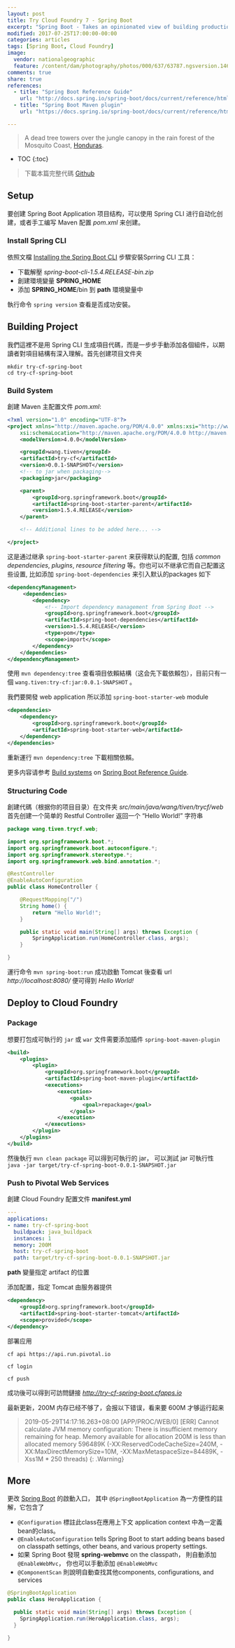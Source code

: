 ```yaml
---
layout: post
title: Try Cloud Foundry 7 - Spring Boot
excerpt: "Spring Boot - Takes an opinionated view of building production-ready Spring applications. Spring Boot favors convention over configuration and is designed to get you up and running as quickly as possible."
modified: 2017-07-25T17:00:00-00:00
categories: articles
tags: [Spring Boot, Cloud Foundry]
image:
  vendor: nationalgeographic
  feature: /content/dam/photography/photos/000/637/63787.ngsversion.1467253446748.adapt.1190.1.jpg
comments: true
share: true
references:
  - title: "Spring Boot Reference Guide"
    url: "http://docs.spring.io/spring-boot/docs/current/reference/htmlsingle/"
  - title: "Spring Boot Maven plugin"
    url: "https://docs.spring.io/spring-boot/docs/current/reference/html/build-tool-plugins-maven-plugin.html"

---
```


> A dead tree towers over the jungle canopy in the rain forest of the Mosquito Coast, [Honduras](https://en.wikipedia.org/wiki/Honduras).

<style>
@import url('https://fonts.googleapis.com/css?family=Special+Elite');
.demo-blog .blog__post blockquote {
  font-family: 'Special Elite', cursive;
}
</style>

* TOC
{:toc}

> 下載本篇完整代碼 [Github](https://github.com/tiven-wang/try-cf/tree/spring-boot)

## Setup

要创建 Spring Boot Application 项目结构，可以使用 Spring CLI 进行自动化创建，或者手工编写 Maven 配置 *pom.xml* 来创建。

### Install Spring CLI

依照文檔 [Installing the Spring Boot CLI](http://docs.spring.io/spring-boot/docs/current/reference/htmlsingle/#getting-started-installing-the-cli) 步驟安裝Sprring CLI 工具：

* 下載解壓 *spring-boot-cli-1.5.4.RELEASE-bin.zip*
* 創建環境變量 **SPRING_HOME**
* 添加 **SPRING_HOME**/bin 到 **path** 環境變量中

執行命令 `spring version` 查看是否成功安裝。

## Building Project

我們這裡不是用 Spring CLI 生成項目代碼，而是一步步手動添加各個組件，以期讀者對項目結構有深入理解。首先创建项目文件夹

`mkdir try-cf-spring-boot`<br/>
`cd try-cf-spring-boot`

### Build System

創建 Maven 主配置文件 *pom.xml*:

```xml
<?xml version="1.0" encoding="UTF-8"?>
<project xmlns="http://maven.apache.org/POM/4.0.0" xmlns:xsi="http://www.w3.org/2001/XMLSchema-instance"
    xsi:schemaLocation="http://maven.apache.org/POM/4.0.0 http://maven.apache.org/xsd/maven-4.0.0.xsd">
    <modelVersion>4.0.0</modelVersion>

    <groupId>wang.tiven</groupId>
    <artifactId>try-cf</artifactId>
    <version>0.0.1-SNAPSHOT</version>
    <!-- to jar when packaging-->
    <packaging>jar</packaging>

    <parent>
        <groupId>org.springframework.boot</groupId>
        <artifactId>spring-boot-starter-parent</artifactId>
        <version>1.5.4.RELEASE</version>
    </parent>

    <!-- Additional lines to be added here... -->

</project>
```

这是通过继承 `spring-boot-starter-parent` 来获得默认的配置, 包括 *common dependencies*, *plugins*, *resource filtering* 等。你也可以不继承它而自己配置这些设置, 比如添加 `spring-boot-dependencies` 来引入默认的packages 如下

```xml
<dependencyManagement>
     <dependencies>
        <dependency>
            <!-- Import dependency management from Spring Boot -->
            <groupId>org.springframework.boot</groupId>
            <artifactId>spring-boot-dependencies</artifactId>
            <version>1.5.4.RELEASE</version>
            <type>pom</type>
            <scope>import</scope>
        </dependency>
    </dependencies>
</dependencyManagement>
```

使用 `mvn dependency:tree` 查看項目依賴結構（这会先下載依賴包），目前只有一個 `wang.tiven:try-cf:jar:0.0.1-SNAPSHOT` 。

我們要開發 web application 所以添加 `spring-boot-starter-web` module

```xml
<dependencies>
    <dependency>
        <groupId>org.springframework.boot</groupId>
        <artifactId>spring-boot-starter-web</artifactId>
    </dependency>
</dependencies>
```

重新運行 `mvn dependency:tree` 下載相關依賴。

更多内容请参考 [Build systems](https://docs.spring.io/spring-boot/docs/current/reference/html/using-boot-build-systems.html) on [Spring Boot Reference Guide](https://docs.spring.io/spring-boot/docs/current/reference/html/).

### Structuring Code

創建代碼（根据你的项目目录）在文件夹 *src/main/java/wang/tiven/trycf/web* 首先创建一个简单的 Restful Controller 返回一个 “Hello World!” 字符串

```java
package wang.tiven.trycf.web;

import org.springframework.boot.*;
import org.springframework.boot.autoconfigure.*;
import org.springframework.stereotype.*;
import org.springframework.web.bind.annotation.*;

@RestController
@EnableAutoConfiguration
public class HomeController {

    @RequestMapping("/")
    String home() {
        return "Hello World!";
    }

    public static void main(String[] args) throws Exception {
        SpringApplication.run(HomeController.class, args);
    }

}
```

運行命令 `mvn spring-boot:run` 成功啟動 Tomcat 後查看 url *http://localhost:8080/* 便可得到 *Hello World!*

## Deploy to Cloud Foundry

### Package

想要打包成可執行的 `jar` 或 `war` 文件需要添加插件 `spring-boot-maven-plugin`

```xml
<build>
    <plugins>
        <plugin>
            <groupId>org.springframework.boot</groupId>
            <artifactId>spring-boot-maven-plugin</artifactId>
            <executions>
                <execution>
                    <goals>
                        <goal>repackage</goal>
                    </goals>
                </execution>
            </executions>
        </plugin>
    </plugins>
</build>
```

然後執行 `mvn clean package` 可以得到可執行的 jar， 可以測試 jar 可執行性 `java -jar target/try-cf-spring-boot-0.0.1-SNAPSHOT.jar`

### Push to Pivotal Web Services

創建 Cloud Foundry 配置文件 **manifest.yml**

```yaml
---
applications:
- name: try-cf-spring-boot
  buildpack: java_buildpack
  instances: 1
  memory: 200M
  host: try-cf-spring-boot
  path: target/try-cf-spring-boot-0.0.1-SNAPSHOT.jar
```

**path** 變量指定 artifact 的位置

添加配置，指定 Tomcat 由服务器提供

```xml
<dependency>
    <groupId>org.springframework.boot</groupId>
    <artifactId>spring-boot-starter-tomcat</artifactId>
    <scope>provided</scope>
</dependency>
```

部署应用

`cf api https://api.run.pivotal.io`

`cf login`

`cf push`

成功後可以得到可訪問鏈接 *http://try-cf-spring-boot.cfapps.io*

最新更新，200M 内存已经不够了，会报以下错误，看来要 600M 才够运行起来

> 2019-05-29T14:17:16.263+08:00 [APP/PROC/WEB/0] [ERR] Cannot calculate JVM memory configuration: There is insufficient memory remaining for heap. Memory available for allocation 200M is less than allocated memory 596489K (-XX:ReservedCodeCacheSize=240M, -XX:MaxDirectMemorySize=10M, -XX:MaxMetaspaceSize=84489K, -Xss1M * 250 threads)
{: .Warning}

## More

更改 [Spring Boot][Spring Boot] 的啟動入口， 其中 `@SpringBootApplication` 為一方便性的註解，它包含了

* `@Configuration` 標註此class在應用上下文 application context 中為一定義bean的class。
* `@EnableAutoConfiguration` tells Spring Boot to start adding beans based on classpath settings, other beans, and various property settings.
* 如果 Spring Boot 發現 **spring-webmvc** on the classpath， 則自動添加 `@EnableWebMvc`， 你也可以手動添加 `@EnableWebMvc`
* `@ComponentScan` 則說明自動查找其他components, configurations, and services

```java
@SpringBootApplication
public class HeroApplication {

  public static void main(String[] args) throws Exception {
    SpringApplication.run(HeroApplication.class, args);
  }

}
```

[Spring Boot]:http://projects.spring.io/spring-boot/
